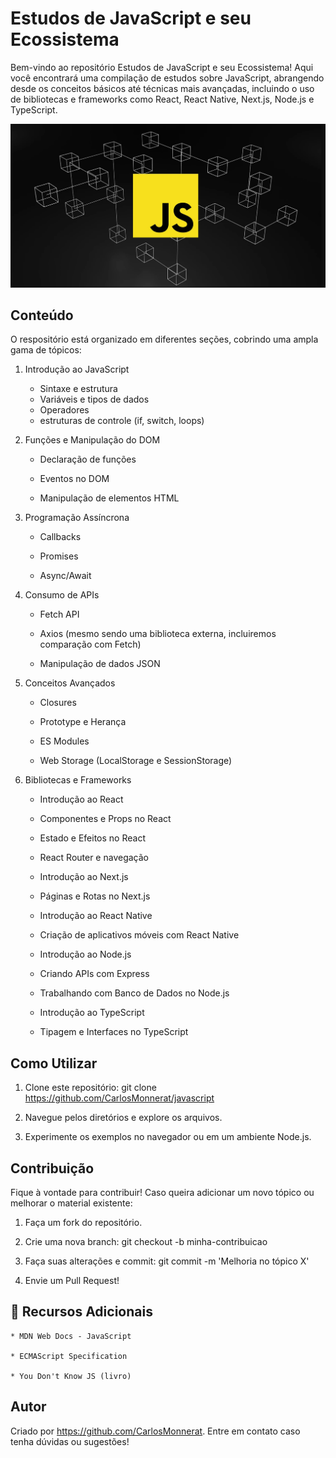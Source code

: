 # Estudos de JavaScript e seu Ecossistema
 Bem-vindo ao repositório Estudos de JavaScript e seu Ecossistema! Aqui você encontrará uma compilação de estudos sobre JavaScript, abrangendo desde os conceitos básicos até técnicas mais avançadas, incluindo o uso de bibliotecas e frameworks como React, React Native, Next.js, Node.js e TypeScript.

![](./img/javascript-ecosystem.png)

## Conteúdo
O respositório está organizado em diferentes seções, cobrindo uma ampla gama de tópicos:

1. Introdução ao JavaScript
    * Sintaxe e estrutura
    * Variáveis e tipos de dados
    * Operadores
    * estruturas de controle (if, switch, loops)

2. Funções e Manipulação do DOM

    * Declaração de funções

    * Eventos no DOM

    * Manipulação de elementos HTML

3. Programação Assíncrona

    * Callbacks

    * Promises

    * Async/Await

4. Consumo de APIs

    * Fetch API

    * Axios (mesmo sendo uma biblioteca externa, incluiremos comparação com Fetch)

    * Manipulação de dados JSON

5. Conceitos Avançados

    * Closures

    * Prototype e Herança

    * ES Modules

    * Web Storage (LocalStorage e SessionStorage)

6. Bibliotecas e Frameworks

    * Introdução ao React

    * Componentes e Props no React

    * Estado e Efeitos no React

    * React Router e navegação

    * Introdução ao Next.js

    * Páginas e Rotas no Next.js

    * Introdução ao React Native

    * Criação de aplicativos móveis com React Native

    * Introdução ao Node.js

    * Criando APIs com Express

    * Trabalhando com Banco de Dados no Node.js

    * Introdução ao TypeScript

    * Tipagem e Interfaces no TypeScript

## Como Utilizar

1. Clone este repositório: 
    git clone https://github.com/CarlosMonnerat/javascript

2. Navegue pelos diretórios e explore os arquivos.

3. Experimente os exemplos no navegador ou em um ambiente Node.js.

## Contribuição

Fique à vontade para contribuir! Caso queira adicionar um novo tópico ou melhorar o material existente:

1. Faça um fork do repositório.

2. Crie uma nova branch: git checkout -b minha-contribuicao

3. Faça suas alterações e commit: git commit -m 'Melhoria no tópico X'

4. Envie um Pull Request!

## 🌟 Recursos Adicionais

    * MDN Web Docs - JavaScript

    * ECMAScript Specification

    * You Don't Know JS (livro)

## Autor

Criado por https://github.com/CarlosMonnerat. Entre em contato caso tenha dúvidas ou sugestões!

